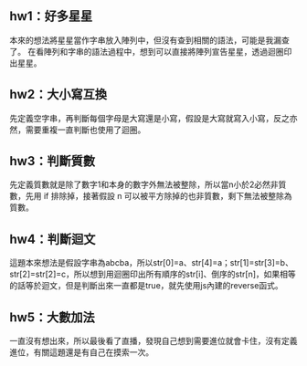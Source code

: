 ## hw1：好多星星

本來的想法將星星當作字串放入陣列中，但沒有查到相關的語法，可能是我漏查了。
在看陣列和字串的語法過程中，想到可以直接將陣列宣告星星，透過迴圈印出星星。


## hw2：大小寫互換

先定義空字串，再判斷每個字母是大寫還是小寫，假設是大寫就寫入小寫，反之亦然，需要重複一直判斷也使用了迴圈。

## hw3：判斷質數

先定義質數就是除了數字1和本身的數字外無法被整除，所以當n小於2必然非質數，先用 if 排除掉，接著假設 n 可以被平方除掉的也非質數，剩下無法被整除為質數。

## hw4：判斷迴文

這題本來想法是假設字串為abcba，所以str[0]=a、str[4]=a；str[1]=str[3]=b、str[2]=str[2]=c，所以想到用迴圈印出所有順序的str[i]、倒序的str[n]，如果相等的話等於迴文，但是判斷出來一直都是true，就先使用js內建的reverse函式。

## hw5：大數加法

一直沒有想出來，所以最後看了直播，發現自己想到需要進位就會卡住，沒有定義進位，有關這題還是有自己在摸索一次。